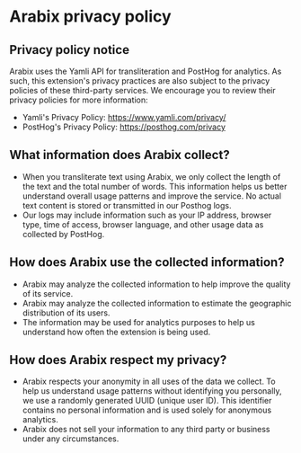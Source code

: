 # Arabix privacy policy

## Privacy policy notice
Arabix uses the Yamli API for transliteration and PostHog for analytics. As such, this extension's privacy practices are also subject to the privacy policies of these third-party services.
We encourage you to review their privacy policies for more information:

- Yamli's Privacy Policy: https://www.yamli.com/privacy/
- PostHog's Privacy Policy: https://posthog.com/privacy

## What information does Arabix collect?
- When you transliterate text using Arabix, we only collect the length of the text and the total number of words. This information helps us better understand overall usage patterns and improve the service. No actual text content is stored or transmitted in our Posthog logs.
- Our logs may include information such as your IP address, browser type, time of access, browser language, and other usage data as collected by PostHog.

## How does Arabix use the collected information?
- Arabix may analyze the collected information to help improve the quality of its service.
- Arabix may analyze the collected information to estimate the geographic distribution of its users.
- The information may be used for analytics purposes to help us understand how often the extension is being used.

## How does Arabix respect my privacy?
- Arabix respects your anonymity in all uses of the data we collect. To help us understand usage patterns without identifying you personally, we use a randomly generated UUID (unique user ID). This identifier contains no personal information and is used solely for anonymous analytics.
- Arabix does not sell your information to any third party or business under any circumstances.